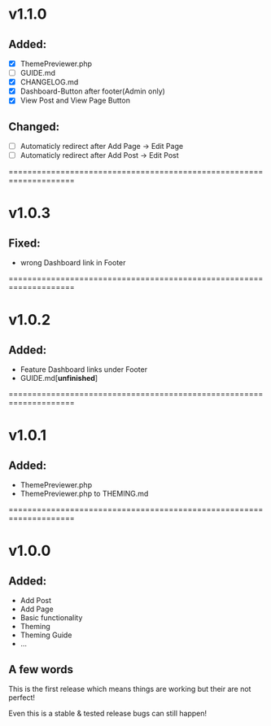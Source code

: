 # v1.1.0

## Added:
* [x] ThemePreviewer.php
* [ ] GUIDE.md
* [x] CHANGELOG.md
* [x] Dashboard-Button after footer(Admin only)
* [x] View Post and View Page Button

## Changed:
* [ ] Automaticly redirect after Add Page -> Edit Page
* [ ] Automaticly redirect after Add Post -> Edit Post

====================================================================

# v1.0.3

## Fixed:
* wrong Dashboard link in Footer

====================================================================

# v1.0.2

## Added:
* Feature Dashboard links under Footer
* GUIDE.md[**unfinished**]

====================================================================

# v1.0.1

## Added:
* ThemePreviewer.php
* ThemePreviewer.php to THEMING.md 

====================================================================

# v1.0.0

## Added:
* Add Post
* Add Page
* Basic functionality
* Theming
* Theming Guide
* ...

## A few words
This is the first release which means things are working but their are not perfect! 

Even this is a stable & tested release bugs can still happen!
